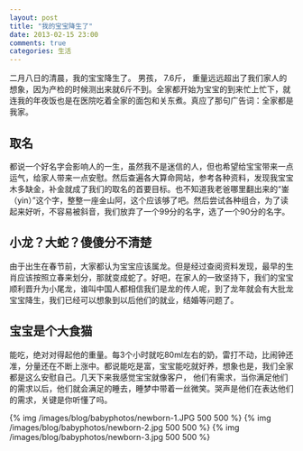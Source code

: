 ```yaml
---
layout: post
title: "我的宝宝降生了"
date: 2013-02-15 23:00
comments: true
categories: 生活
---
```


二月八日的清晨，我的宝宝降生了。 男孩， 7.6斤， 重量远远超出了我们家人的想象，因为产检的时候测出来就6斤不到。全家都开始为宝宝的到来忙上忙下，就连我的年夜饭也是在医院吃着全家的面包和关东煮。真应了那句广告词：全家都是我家。

## 取名

都说一个好名字会影响人的一生，虽然我不是迷信的人，但也希望给宝宝带来一点运气，给家人带来一点安慰。然后查遍各大算命网站，参考各种资料，发现我宝宝木多缺金，补金就成了我们的取名的首要目标。也不知道我老爸哪里翻出来的“崟（yin）”这个字，整整一座金山阿，这个应该够了吧。然后尝试各种组合，为了读起来好听，不容易被斜音，我们放弃了一个99分的名字，选了一个90分的名字。

## 小龙？大蛇？傻傻分不清楚

由于出生在春节前，大家都认为宝宝应该属龙。但是经过查阅资料发现，最早的生肖应该按照立春来划分，那就变成蛇了。好吧，在家人的一致坚持下，我们的宝宝顺利晋升为小尾龙，谁叫中国人都相信我们是龙的传人呢，到了龙年就会有大批龙宝宝降生，我们已经可以想象到以后他们的就业，结婚等问题了。

## 宝宝是个大食猫

能吃，绝对对得起他的重量。每3个小时就吃80ml左右的奶，雷打不动，比闹钟还准，分量还在不断上涨中。都说能吃是富，宝宝能吃就好养，想象也是，我们全家都是这么安慰自己。几天下来我感觉宝宝就像客户， 他们有需求，当你满足他们的需求以后，他们就会满足的睡去，睡梦中带着一丝微笑。哭声是他们在表达他们的需求，关键是你听懂了吗。

{% img /images/blog/babyphotos/newborn-1.JPG 500 500 %}
{% img /images/blog/babyphotos/newborn-2.jpg 500 500 %}
{% img /images/blog/babyphotos/newborn-3.jpg 500 500 %}